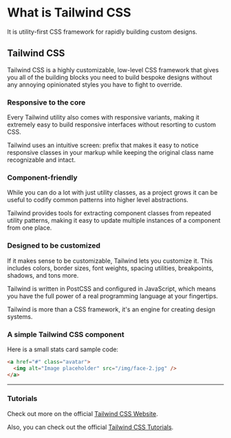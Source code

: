 # What is Tailwind CSS

It is utility-first CSS framework for rapidly building custom designs.

## Tailwind CSS

Tailwind CSS is a highly customizable, low-level CSS framework that gives you all of the building blocks you need to build bespoke designs without any annoying opinionated styles you have to fight to override.

### Responsive to the core

Every Tailwind utility also comes with responsive variants, making it extremely easy to build responsive interfaces without resorting to custom CSS.

Tailwind uses an intuitive screen: prefix that makes it easy to notice responsive
classes in your markup while keeping the original class name recognizable and intact.

### Component-friendly

While you can do a lot with just utility classes, as a project grows it can be useful to codify common patterns into higher level abstractions.

Tailwind provides tools for extracting component classes from repeated utility patterns,
making it easy to update multiple instances of a component from one place.

### Designed to be customized

If it makes sense to be customizable, Tailwind lets you customize it. This includes colors, border sizes, font weights, spacing utilities, breakpoints, shadows, and tons more.

Tailwind is written in PostCSS and configured in JavaScript, which means you have
the full power of a real programming language at your fingertips.

Tailwind is more than a CSS framework, it's an engine for creating design systems.


### A simple Tailwind CSS component

Here is a small stats card sample code:

```html
<a href="#" class="avatar">
  <img alt="Image placeholder" src="/img/face-2.jpg" />
</a>
```

---

### Tutorials

Check out more on the official [Tailwind CSS Website](https://tailwindcss.com/?ref=material-tailwind).

Also, you can check out the official [Tailwind CSS Tutorials](https://tailwindcss.com/docs/installation?ref=material-tailwind).
